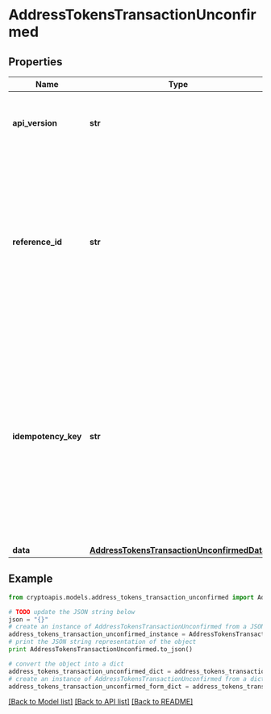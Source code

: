 # AddressTokensTransactionUnconfirmed


## Properties
Name | Type | Description | Notes
------------ | ------------- | ------------- | -------------
**api_version** | **str** | Specifies the version of the API that incorporates this endpoint. | 
**reference_id** | **str** | Represents a unique identifier that serves as reference to the specific request which prompts a callback, e.g. Blockchain Events Subscription, Blockchain Automation, etc. | 
**idempotency_key** | **str** | Specifies a unique ID generated by the system and attached to each callback. It is used by the server to recognize consecutive requests with the same data with the purpose not to perform the same operation twice. | 
**data** | [**AddressTokensTransactionUnconfirmedData**](AddressTokensTransactionUnconfirmedData.md) |  | 

## Example

```python
from cryptoapis.models.address_tokens_transaction_unconfirmed import AddressTokensTransactionUnconfirmed

# TODO update the JSON string below
json = "{}"
# create an instance of AddressTokensTransactionUnconfirmed from a JSON string
address_tokens_transaction_unconfirmed_instance = AddressTokensTransactionUnconfirmed.from_json(json)
# print the JSON string representation of the object
print AddressTokensTransactionUnconfirmed.to_json()

# convert the object into a dict
address_tokens_transaction_unconfirmed_dict = address_tokens_transaction_unconfirmed_instance.to_dict()
# create an instance of AddressTokensTransactionUnconfirmed from a dict
address_tokens_transaction_unconfirmed_form_dict = address_tokens_transaction_unconfirmed.from_dict(address_tokens_transaction_unconfirmed_dict)
```
[[Back to Model list]](../README.md#documentation-for-models) [[Back to API list]](../README.md#documentation-for-api-endpoints) [[Back to README]](../README.md)


